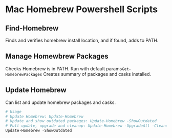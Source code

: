 # Mac Homebrew Powershell Scripts


## Find-Homebrew

Finds and verifies homebrew install location, and if found, adds to PATH.

## Manage Homewbrew Packages

Checks Homebrew is in PATH.
Run with default params`Get-HomebrewPackages`
Creates summary of packages and casks installed.


## Update Homebrew

Can list and update homebrew packages and casks.


``` powershell
# Usage
# Update Homebrew: Update-Homebrew
# Update and show outdated packages: Update-Homebrew -ShowOutdated
# Full update, upgrade and cleanup: Update-Homebrew -UpgradeAll -Cleanup -ShowOutdated
Update-Homebrew -ShowOutdated
```

